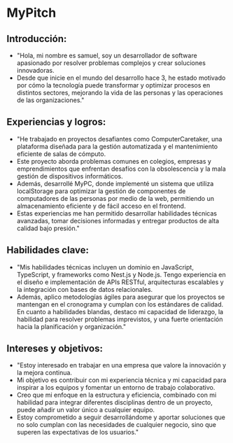 # MyPitch
## Introducción:
- "Hola, mi nombre es samuel, soy un desarrollador de software apasionado por resolver problemas complejos y crear soluciones innovadoras.
-  Desde que inicie en el mundo del desarrollo hace 3, he estado motivado por cómo la tecnología puede transformar y optimizar procesos en distintos sectores, mejorando la vida de las personas y las operaciones de las organizaciones."

## Experiencias y logros: 
- "He trabajado en proyectos desafiantes como ComputerCaretaker, una plataforma diseñada para la gestión automatizada y el mantenimiento eficiente de salas de cómputo.
- Este proyecto aborda problemas comunes en colegios, empresas y emprendimientos que enfrentan desafíos con la obsolescencia y la mala gestión de dispositivos informáticos.
- Además, desarrollé MyPC, donde implementé un sistema que utiliza localStorage para optimizar la gestión de componentes de computadores de las personas por medio de la web, permitiendo un almacenamiento eficiente y de fácil acceso en el frontend.
- Estas experiencias me han permitido desarrollar habilidades técnicas avanzadas, tomar decisiones informadas y entregar productos de alta calidad bajo presión."

## Habilidades clave: 
- "Mis habilidades técnicas incluyen un dominio en JavaScript, TypeScript, y frameworks como Nest.js y Node.js. Tengo experiencia en el diseño e implementación de APIs RESTful, arquitecturas escalables y la integración con bases de datos relacionales.
- Además, aplico metodologías ágiles para asegurar que los proyectos se mantengan en el cronograma y cumplan con los estándares de calidad. En cuanto a habilidades blandas, destaco mi capacidad de liderazgo, la habilidad para resolver problemas imprevistos, y una fuerte orientación hacia la planificación y organización."

## Intereses y objetivos: 
- "Estoy interesado en trabajar en una empresa que valore la innovación y la mejora continua.
- Mi objetivo es contribuir con mi experiencia técnica y mi capacidad para inspirar a los equipos y fomentar un entorno de trabajo colaborativo.
- Creo que mi enfoque en la estructura y eficiencia, combinado con mi habilidad para integrar diferentes disciplinas dentro de un proyecto, puede añadir un valor único a cualquier equipo.
- Estoy comprometido a seguir desarrollándome y aportar soluciones que no solo cumplan con las necesidades de cualquier negocio, sino que superen las expectativas de los usuarios."

